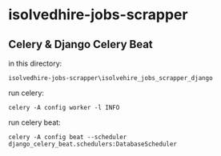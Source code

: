 # isolvedhire-jobs-scrapper


## Celery & Django Celery Beat

in this directory:
    
    isolvedhire-jobs-scrapper\isolvehire_jobs_scrapper_django

run celery:

    celery -A config worker -l INFO

run celery beat:

    celery -A config beat --scheduler django_celery_beat.schedulers:DatabaseScheduler
